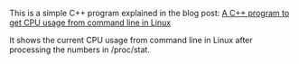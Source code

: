 This is a simple C++ program explained in the blog post: [A C++ program to get CPU usage from command line in Linux](http://blog.davidecoppola.com/2016/12/cpp-program-to-get-cpu-usage-from-command-line-in-linux/)

It shows the current CPU usage from command line in Linux after processing the numbers in /proc/stat.
